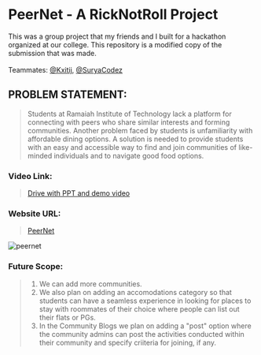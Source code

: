 # PeerNet - A RickNotRoll Project

This was a group project that my friends and I built for a hackathon organized at our college. This repository is a modified copy of the submission that was made.
<br><br>
Teammates: [@Kxitij](https://github.com/Kxitij), [@SuryaCodez](https://github.com/SuryaCodez)

## PROBLEM STATEMENT:
>Students at Ramaiah Institute of Technology lack a platform for connecting with peers who share similar interests and forming communities. Another problem faced by students is unfamiliarity with affordable dining options. A solution is needed to provide students with an easy and accessible way to find and join communities of like-minded individuals and to navigate good food options.

### Video Link:
>[Drive with PPT and demo video](https://drive.google.com/drive/folders/1KIrj2c8Wc3GgquElu4S2fbglR3QeMt_A?usp=sharing)

### Website URL:
>[PeerNet](https://rohan-san.github.io/PeerNet/)

![peernet](https://github.com/Rohan-San/PeerNet/assets/107957865/d5d36dd9-ce62-40c2-93a4-a606fd687a3d)

### Future Scope:
>1. We can add more communities.
>2. We also plan on adding an accomodations category so that students can have a seamless experience in looking for places to stay with roommates of their choice where people can list out their flats or PGs.
>3. In the Community Blogs we plan on adding a "post" option where the community admins can post the activities conducted within their community and specify criiteria for joining, if any.
